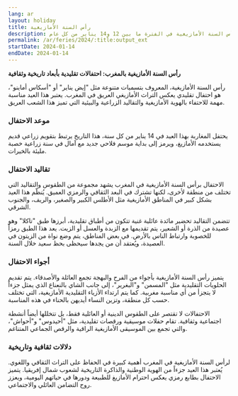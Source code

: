 ```yaml
---
lang: ar
layout: holiday
title: رأس السنة الأمازيغية
description: يصادف اليوم الأول من السنة حسب التقويم الزراعي الأمازيغي الذي يعود إلى العصور القديمة. يحتفل برأس السنة الأمازيغية في الفترة ما بين 12 و14 يناير من كل عام.
permalink: /ar/feries/2024/:title:output_ext
startDate: 2024-01-14
endDate: 2024-01-14
---
```

**رأس السنة الأمازيغية بالمغرب: احتفالات تقليدية بأبعاد تاريخية وثقافية**

رأس السنة الأمازيغية، المعروف بتسميات متنوعة مثل "إيض يناير" أو "أسكاس أماينو"، هو احتفال تقليدي يعكس التراث الأمازيغي العريق في المغرب. يعتبر هذا العيد مناسبة مهمة للاحتفاء بالهوية الأمازيغية والتقاليد الزراعية والبيئية التي تميز هذا الشعب العريق.

### موعد الاحتفال

يحتفل المغاربة بهذا العيد في 14 يناير من كل سنة، هذا التاريخ يرتبط بتقويم زراعي قديم يستخدمه الأمازيغ، ويرمز إلى بداية موسم فلاحي جديد مع آمال في سنة زراعية خصبة مليئة بالخيرات.

### تقاليد الاحتفال

الاحتفال برأس السنة الأمازيغية في المغرب يشهد مجموعة من الطقوس والتقاليد التي تختلف من منطقة لأخرى، لكنها تشترك في البعد الثقافي والرمزي العميق. يُنظّم هذا العيد بشكل كبير في المناطق الأمازيغية مثل الأطلس الكبير والصغير، والريف، والجنوب الشرقي.

تتضمن التقاليد تحضير مائدة عائلية غنية تتكون من أطباق تقليدية، أبرزها طبق "تاكلا" وهو عصيدة من الذرة أو الشعير، يتم تقديمها مع الزبدة والعسل أو الزيت. يعد هذا الطبق رمزاً للخصوبة وارتباط الناس بالأرض. في بعض المناطق، يتم وضع نواة من الزيتون في العصيدة، ويُعتقد أن من يجدها سيحظى بحظ سعيد خلال السنة.

### أجواء الاحتفال

يتميز رأس السنة الأمازيغية بأجواء من الفرح والبهجة تجمع العائلة والأصدقاء. يتم تقديم الحلويات التقليدية مثل "المسمن" و"البغرير"، إلى جانب الشاي بالنعناع الذي يمثل جزءاً لا يتجزأ من أي مناسبة مغربية. كما يتم ارتداء الأزياء التقليدية الأمازيغية، التي تختلف حسب كل منطقة، وتزين النساء أيديهن بالحناء في هذه المناسبة.

الاحتفالات لا تقتصر على الطقوس الدينية أو العائلية فقط، بل تتخللها أيضاً أنشطة اجتماعية وثقافية. تقام حفلات موسيقية ورقصات تقليدية، مثل "أحيدوس" و"أحواش"، والتي تجمع بين الموسيقى الأمازيغية الراقية والرقص الجماعي المتناغم.

### دلالات ثقافية وتاريخية

لرأس السنة الأمازيغية في المغرب أهمية كبيرة في الحفاظ على التراث الثقافي واللغوي. يُعتبر هذا العيد جزءاً من الهوية الوطنية والذاكرة التاريخية لشعوب شمال إفريقيا. يتميز الاحتفال بطابع رمزي يعكس احترام الأمازيغ للطبيعة ودورها في حياتهم اليومية، ويعزز روح التضامن العائلي والاجتماعي.
